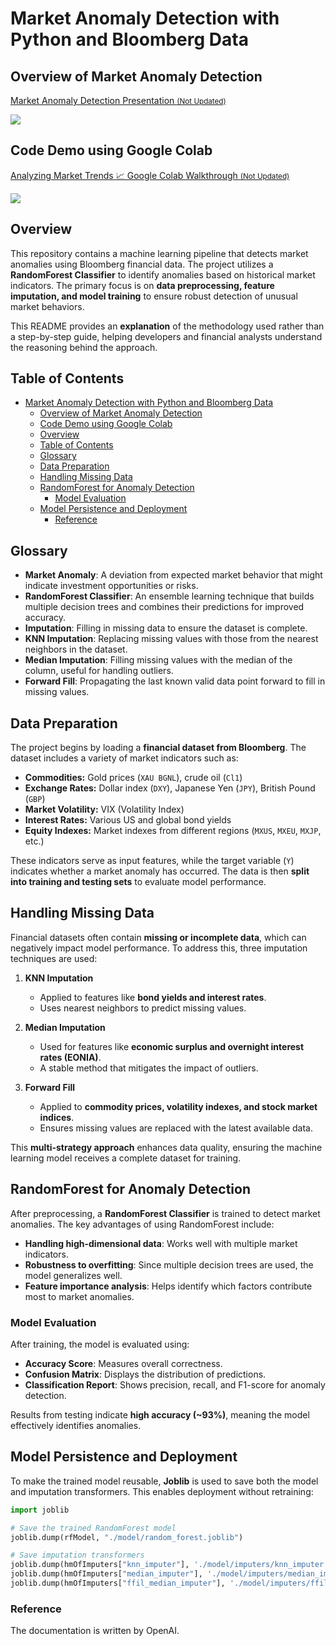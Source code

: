 # Market Anomaly Detection with Python and Bloomberg Data

## Overview of Market Anomaly Detection
<div>
    <a href="https://www.loom.com/share/608e9e98fe4041fc981ef956a7e62557" target="_blank">
      <p>Market Anomaly Detection Presentation  <small>(Not Updated)</small></p>
    </a>
    <a href="https://www.loom.com/share/608e9e98fe4041fc981ef956a7e62557" target="_blank">
      <img style="max-width:300px;" src="https://cdn.loom.com/sessions/thumbnails/608e9e98fe4041fc981ef956a7e62557-2a7331743cbdbe7a-full-play.gif">
    </a>
  </div>

## Code Demo using Google Colab
<div>
    <a href="https://www.loom.com/share/69aa77b05f8b4882acde2ae1dda0c573" target="_blank">
      <p>Analyzing Market Trends 📈 Google Colab Walkthrough  <small>(Not Updated)</small></p>
    </a>
    <a href="https://www.loom.com/share/69aa77b05f8b4882acde2ae1dda0c573" target="_blank">
      <img style="max-width:300px;" src="https://cdn.loom.com/sessions/thumbnails/69aa77b05f8b4882acde2ae1dda0c573-5bc34ca775c13299-full-play.gif">
    </a>
  </div>

## Overview

This repository contains a machine learning pipeline that detects market anomalies using Bloomberg financial data. The project utilizes a **RandomForest Classifier** to identify anomalies based on historical market indicators. The primary focus is on **data preprocessing, feature imputation, and model training** to ensure robust detection of unusual market behaviors. 

This README provides an **explanation** of the methodology used rather than a step-by-step guide, helping developers and financial analysts understand the reasoning behind the approach.

## Table of Contents

- [Market Anomaly Detection with Python and Bloomberg Data](#market-anomaly-detection-with-python-and-bloomberg-data)
  - [Overview of Market Anomaly Detection](#overview-of-market-anomaly-detection)
  - [Code Demo using Google Colab](#code-demo-using-google-colab)
  - [Overview](#overview)
  - [Table of Contents](#table-of-contents)
  - [Glossary](#glossary)
  - [Data Preparation](#data-preparation)
  - [Handling Missing Data](#handling-missing-data)
  - [RandomForest for Anomaly Detection](#randomforest-for-anomaly-detection)
    - [Model Evaluation](#model-evaluation)
  - [Model Persistence and Deployment](#model-persistence-and-deployment)
    - [Reference](#reference)

## Glossary

- **Market Anomaly**: A deviation from expected market behavior that might indicate investment opportunities or risks.
- **RandomForest Classifier**: An ensemble learning technique that builds multiple decision trees and combines their predictions for improved accuracy.
- **Imputation**: Filling in missing data to ensure the dataset is complete.
- **KNN Imputation**: Replacing missing values with those from the nearest neighbors in the dataset.
- **Median Imputation**: Filling missing values with the median of the column, useful for handling outliers.
- **Forward Fill**: Propagating the last known valid data point forward to fill in missing values.

## Data Preparation

The project begins by loading a **financial dataset from Bloomberg**. The dataset includes a variety of market indicators such as:

- **Commodities:** Gold prices (`XAU BGNL`), crude oil (`Cl1`)
- **Exchange Rates:** Dollar index (`DXY`), Japanese Yen (`JPY`), British Pound (`GBP`)
- **Market Volatility:** VIX (Volatility Index)
- **Interest Rates:** Various US and global bond yields
- **Equity Indexes:** Market indexes from different regions (`MXUS`, `MXEU`, `MXJP`, etc.)

These indicators serve as input features, while the target variable (`Y`) indicates whether a market anomaly has occurred. The data is then **split into training and testing sets** to evaluate model performance.

## Handling Missing Data

Financial datasets often contain **missing or incomplete data**, which can negatively impact model performance. To address this, three imputation techniques are used:

1. **KNN Imputation**  
   - Applied to features like **bond yields and interest rates**.
   - Uses nearest neighbors to predict missing values.
   
2. **Median Imputation**  
   - Used for features like **economic surplus and overnight interest rates (EONIA)**.
   - A stable method that mitigates the impact of outliers.
   
3. **Forward Fill**  
   - Applied to **commodity prices, volatility indexes, and stock market indices**.
   - Ensures missing values are replaced with the latest available data.

This **multi-strategy approach** enhances data quality, ensuring the machine learning model receives a complete dataset for training.

## RandomForest for Anomaly Detection

After preprocessing, a **RandomForest Classifier** is trained to detect market anomalies. The key advantages of using RandomForest include:

- **Handling high-dimensional data**: Works well with multiple market indicators.
- **Robustness to overfitting**: Since multiple decision trees are used, the model generalizes well.
- **Feature importance analysis**: Helps identify which factors contribute most to market anomalies.

### Model Evaluation

After training, the model is evaluated using:

- **Accuracy Score**: Measures overall correctness.
- **Confusion Matrix**: Displays the distribution of predictions.
- **Classification Report**: Shows precision, recall, and F1-score for anomaly detection.

Results from testing indicate **high accuracy (~93%)**, meaning the model effectively identifies anomalies.

## Model Persistence and Deployment

To make the trained model reusable, **Joblib** is used to save both the model and imputation transformers. This enables deployment without retraining:

```python
import joblib

# Save the trained RandomForest model
joblib.dump(rfModel, "./model/random_forest.joblib")

# Save imputation transformers
joblib.dump(hmOfImputers["knn_imputer"], './model/imputers/knn_imputer.joblib')
joblib.dump(hmOfImputers["median_imputer"], './model/imputers/median_imputer.joblib')
joblib.dump(hmOfImputers["ffil_median_imputer"], './model/imputers/ffil_median_imputer.joblib')
```
### Reference
The documentation is written by OpenAI.
